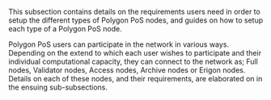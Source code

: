 This subsection contains details on the requirements users need in order to setup the different types of Polygon PoS nodes, and guides on how to setup each type of a Polygon PoS node.

Polygon PoS users can participate in the network in various ways. Depending on the extend to which each user wishes to participate and their individual computational capacity, they can connect to the network as; Full nodes, Validator nodes, Access nodes, Archive nodes or Erigon nodes. Details on each of these nodes, and their requirements, are elaborated on in the ensuing sub-subsections.
